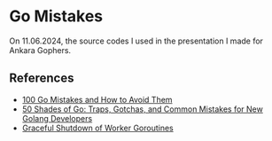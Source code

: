 # Go Mistakes

On 11.06.2024, the source codes I used in the presentation I made for Ankara Gophers.

## References

* [100 Go Mistakes and How to Avoid Them](https://100go.co/)
* [50 Shades of Go: Traps, Gotchas, and Common Mistakes for New Golang Developers](https://golang50shad.es/)
* [Graceful Shutdown of Worker Goroutines](https://callistaenterprise.se/blogg/teknik/2019/10/05/go-worker-cancellation/)
